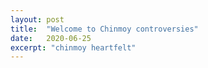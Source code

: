 ```yaml
---
layout: post
title:  "Welcome to Chinmoy controversies"
date:   2020-06-25
excerpt: "chinmoy heartfelt"
---
```

